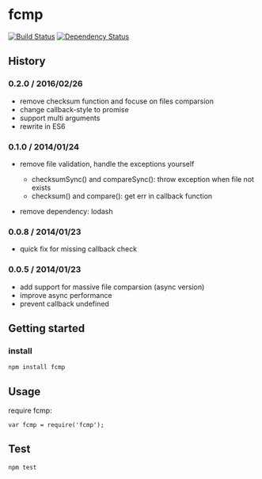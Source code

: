 # fcmp
[![Build Status](https://travis-ci.org/raylin/fcmp.png)](https://travis-ci.org/raylin/fcmp) [![Dependency Status](https://david-dm.org/raylin/fcmp/dev-status.svg)](https://david-dm.org/raylin/fcmp)


## History

### 0.2.0 / 2016/02/26
* remove checksum function and focuse on files comparsion
* change callback-style to promise
* support multi arguments
* rewrite in ES6

### 0.1.0 / 2014/01/24
* remove file validation, handle the exceptions yourself
    + checksumSync() and compareSync(): throw exception when file not exists
    + checksum() and compare(): get err in callback function 

* remove dependency: lodash


### 0.0.8 / 2014/01/23
* quick fix for missing callback check

### 0.0.5 / 2014/01/23
* add support for massive file comparsion (async version)
* improve async performance
* prevent callback undefined


## Getting started

### install

```
npm install fcmp
```

## Usage

require fcmp:

```
var fcmp = require('fcmp');
```

## Test

```
npm test
```

